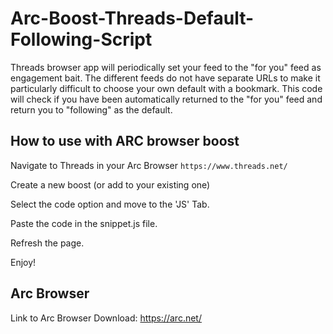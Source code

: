 # Arc-Boost-Threads-Default-Following-Script
Threads browser app will periodically set your feed to the "for you" feed as engagement bait. The different feeds do not have separate URLs to make it particularly difficult to choose your own default with a bookmark. This code will check if you have been automatically returned to the "for you" feed and return you to "following" as the default.

## How to use with ARC browser boost
Navigate to Threads in your Arc Browser
```https://www.threads.net/```

Create a new boost (or add to your existing one)

Select the code option and move to the 'JS' Tab.

Paste the code in the snippet.js file.

Refresh the page.

Enjoy!

## Arc Browser
Link to Arc Browser Download: https://arc.net/
